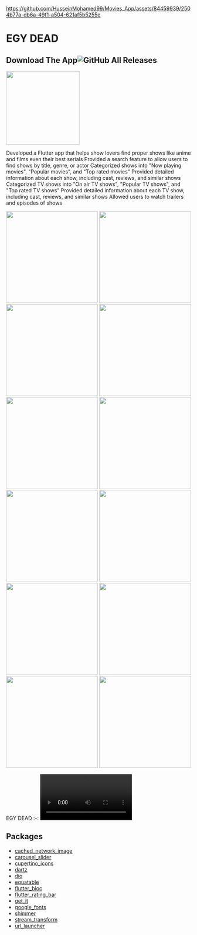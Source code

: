 
https://github.com/HusseinMohamed99/Movies_App/assets/84459939/2504b77a-db6a-49f1-a504-621af5b5255e
# EGY DEAD

## Download The App![GitHub All Releases](https://img.shields.io/github/downloads/HusseinMohamed99/Movies_App/total?color=green)
<a href="https://github.com/HusseinMohamed99/Movies_App/releases/download/v2.0.0/Movies.apk"><img src="https://playerzon.com/asset/download.png" width="200"></img></a>

Developed a Flutter app that helps show lovers find proper shows like anime and films even their best serials
Provided a search feature to allow users to find shows by title, genre, or actor
Categorized shows into "Now playing movies", "Popular movies", and "Top rated movies"
Provided detailed information about each show, including cast, reviews, and similar shows
Categorized TV shows into "On air TV shows", "Popular TV shows", and "Top rated TV shows"
Provided detailed information about each TV show, including cast, reviews, and similar shows
Allowed users to watch trailers and episodes of shows

<p>

<img src="https://github.com/HusseinMohamed99/Movies_App/assets/84459939/cdc42c1c-5c53-46d0-9873-3b0eeafb5ef7" width="250" />
<img src="https://github.com/HusseinMohamed99/Movies_App/assets/84459939/89d14223-5031-4b00-9490-07fffae91eb2" width="250" />
<img src="https://github.com/HusseinMohamed99/Movies_App/assets/84459939/18affedc-2eda-4ac9-946d-f36b71bc20d3" width="250" />
<img src="https://github.com/HusseinMohamed99/Movies_App/assets/84459939/3d5c630a-1c35-4bd1-bfdd-6a9eb9d04aeb" width="250" />





<img src="https://github.com/HusseinMohamed99/Movies_App/assets/84459939/b805849d-e0d8-47ac-bb9a-5785a2804bf3" width="250" />
<img src="https://github.com/HusseinMohamed99/Movies_App/assets/84459939/f69cb8bd-0f7f-4c1b-afd3-d60923f69a6f" width="250" />
<img src="https://github.com/HusseinMohamed99/Movies_App/assets/84459939/36f4e680-86a6-43a7-a342-ee596d003a5b" width="250" />
<img src="https://github.com/HusseinMohamed99/Movies_App/assets/84459939/45b1240a-85e6-4a44-91bf-c5da2d2f6838" width="250" />
<img src="https://github.com/HusseinMohamed99/Movies_App/assets/84459939/89124653-503f-469c-a149-176e4f4bbbfc" width="250" />
<img src="https://github.com/HusseinMohamed99/Movies_App/assets/84459939/3dc87abf-1b3a-426a-91d9-bdf30b586e78" width="250" />
<img src="https://github.com/HusseinMohamed99/Movies_App/assets/84459939/488bdeae-f834-4c14-8e12-734383236ab3" width="250" />
<img src="https://github.com/HusseinMohamed99/Movies_App/assets/84459939/70a2d9b4-1b81-4a7d-b013-e245e99ab1a4" width="250" />
  </p>

EGY DEAD
:-:
<video src='https://github.com/HusseinMohamed99/Movies_App/assets/84459939/d46e5a4e-4c98-407e-8744-a4a13cbc4035' width=250/>|


## Packages
- [cached_network_image](https://pub.dev/packages/cached_network_image)
- [carousel_slider](https://pub.dev/packages/carousel_slider)
- [cupertino_icons](https://pub.dev/packages/cupertino_icons)
- [dartz](https://pub.dev/packages/dartz)
- [dio](https://pub.dev/packages/dio)
- [equatable](https://pub.dev/packages/equatable)
- [flutter_bloc](https://pub.dev/packages/flutter_bloc)
- [flutter_rating_bar](https://pub.dev/packages/flutter_rating_bar)
- [get_it](https://pub.dev/packages/get_it)
- [google_fonts](https://pub.dev/packages/google_fonts)
- [shimmer](https://pub.dev/packages/shimmer)
- [stream_transform](https://pub.dev/packages/stream_transform)
- [url_launcher](https://pub.dev/packages/url_launcher)
